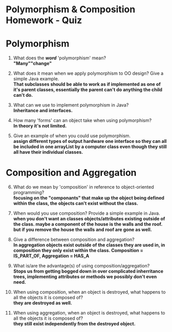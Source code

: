 # Polymorphism & Composition Homework - Quiz

# Polymorphism

1. What does the ___word___ 'polymorphism' mean?<br>
    **"Many""change"**

2. What does it mean when we apply polymorphism to OO design? Give a simple Java example.<br>
    **That subclasses should be able to work as if implemented as one of it's parent classes, essentially the parent can't do anything the child can't do.**

3. What can we use to implement polymorphism in Java?<br>
    **Inheritance and interfaces.**

4. How many 'forms' can an object take when using polymorphism?<br>
    **In theory it's not limited.**

5. Give an example of when you could use polymorphism.<br>
    **assign different types of output hardware one interface so they can all be included in one arrayList by a computer class even though they still all have their individual classes.**



# Composition and Aggregation

6. What do we mean by 'composition' in reference to object-oriented programming?<br>
    **focusing on the "componants" that make up the object being defined within the class, the objects can't exist without the class.**

7. When would you use composition? Provide a simple example in Java.<br>
    **when you don't want an classes objects/attributes existing outside of the class. maybe a component of the house is the walls and the roof. but if you remove the house the walls and roof are gone as well.**

8. Give a difference between composition and aggregation?<br>
    **In aggregation objects exist outside of the classes they are used in, in composition they only exist within the class. Composition = IS_PART_OF, Aggregation = HAS_A**

9. What is/are the advantage(s) of using composition/aggregation?<br>
    **Stops us from getting bogged down in over complicated inherritance trees, implementing attributes or methods we possibly don't even need.**
    

10. When using composition, when an object is destroyed, what happens to all the objects it is composed of?<br>
    **they are destroyed as well.**

11. When using aggregation, when an object is destroyed, what happens to all the objects it is composed of?<br>
    **they still exist independently from the destroyed object.**